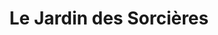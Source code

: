---
title: "Le Jardin des Sorcières"
url: /frangy-en-bresse/le-jardin-des-sorcieres/
shop: Hofladen
---